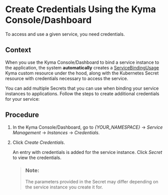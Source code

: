 <!-- loio87576fe254384ec88b5b2c98732cbc99 -->

# Create Credentials Using the Kyma Console/Dashboard

To access and use a given service, you need credentials.



<a name="loio87576fe254384ec88b5b2c98732cbc99__context_s3y_ybf_gmb"/>

## Context

When you use the Kyma Console/Dashboard to bind a service instance to the application, the system **automatically** creates a [ServiceBindingUsage](https://kyma-project-old.netlify.app/docs/components/service-catalog/#custom-resource-service-binding-usage) Kyma custom resource under the hood, along with the Kubernetes Secret resource with credentials necessary to access the service.

You can add multiple Secrets that you can use when binding your service instances to applications. Follow the steps to create additional credentials for your service:



## Procedure

1.  In the Kyma Console/Dashboard, go to *\{YOUR\_NAMESPACE\}* → *Service Management* → *Instances* → *Credentials*.

2.  Click *Create Credentials*.

    An entry with credentials is added for the service instance. Click *Secret* to view the credentials.

    > ### Note:  
    > The parameters provided in the Secret may differ depending on the service instance you create it for.



